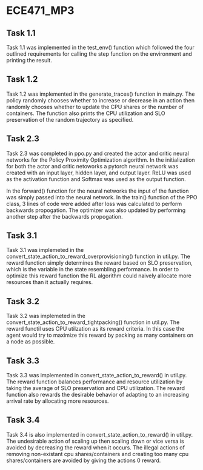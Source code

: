 # ECE471_MP3

## Task 1.1

Task 1.1 was implemented in the test_env() function which followed the four outlined requirements for calling the step function on the environment and printing the result.

## Task 1.2

Task 1.2 was implemented in the generate_traces() function in main.py. The policy randomly chooses whether to increase or decrease in an action then randomly chooses whether to update the CPU shares or the number of containers. The function also prints the CPU utilization and SLO preservation of the random trajectory as specified.

## Task 2.3

Task 2.3 was completed in ppo.py and created the actor and critic neural networks for the Policy Proximity Optimization algorithm. In the initialization for both the actor and critic netoworks a pytorch neural network was created with an input layer, hidden layer, and output layer. ReLU was used as the activation function and Softmax was used as the output function.

In the forward() function for the neural networks the input of the function was simply passed into the neural network. In the train() function of the PPO class, 3 lines of code were added after loss was calculated to perform backwards propogation. The optimizer was also updated by performing another step after the backwards propogation.

## Task 3.1

Task 3.1 was implemeted in the convert_state_action_to_reward_overprovisioning() function in util.py. The reward function simply determines the reward based on SLO preservation, which is the variable in the state resembling performance. In order to optimize this reward function the RL algorithm could naively allocate more resources than it actually requires.

## Task 3.2

Task 3.2 was implemeted in the convert_state_action_to_reward_tightpacking() function in util.py. The reward functil uses CPU utilzation as its reward criteria. In this case the agent would try to maximize this reward by packing as many containers on a node as possible.

## Task 3.3

Task 3.3 was implemented in convert_state_action_to_reward() in util.py. The reward function balances performance and resource utilization by taking the average of SLO preservation and CPU utilization. The reward function also rewards the desirable behavior of adapting to an increasing arrival rate by allocating more resources.

## Task 3.4

Task 3.4 is also implemented in convert_state_action_to_reward() in util.py. The undesirable action of scaling up then scaling down or vice versa is avoided by decreasing the reward when it occurs. The illegal actions of removing non-existant cpu shares/containers and creating too many cpu shares/containers are avoided by giving the actions 0 reward.
